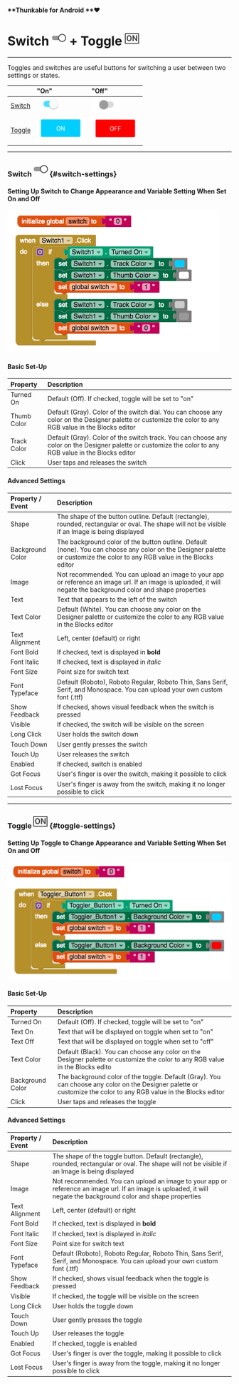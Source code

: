 #### **Thunkable for Android **❤

# Switch ![](/assets/switch-android-icon.png) + Toggle ![](/assets/toggle-android-icon.png)

---

Toggles and switches are useful buttons for switching a user between two settings or states.

|  | "On" | "Off" |
| :--- | :--- | :--- |
| [Switch](#switch-settings) | ![](/assets/toggle-android-fig-2.png) | ![](/assets/toggle-android-fig-1.png) |
| [Toggle](#toggle-settings) | ![](/assets/switch-android-fig-2.png) | ![](/assets/switch-android-fig-1.png) |

---

### Switch ![](/assets/switch-android-icon.png) {#switch-settings}

#### Setting Up Switch to Change Appearance and Variable Setting When Set On and Off

![](/assets/switch-android-fig-3.png)

#### Basic Set-Up

| Property | Description |
| :--- | :--- |
| Turned On | Default \(Off\). If checked, toggle will be set to "on" |
| Thumb Color | Default \(Gray\). Color of the switch dial. You can choose any color on the Designer palette or customize the color to any RGB value in the Blocks editor |
| Track Color | Default \(Gray\). Color of the switch track. You can choose any color on the Designer palette or customize the color to any RGB value in the Blocks editor |
| Click | User taps and releases the switch |

#### Advanced Settings

| Property / Event | Description |
| :--- | :--- |
| Shape | The shape of the button outline. Default \(rectangle\), rounded, rectangular or oval.  The shape will not be visible if an Image is being displayed |
| Background Color | The background color of the button outline. Default \(none\). You can choose any color on the Designer palette or customize the color to any RGB value in the Blocks editor |
| Image | Not recommended. You can upload an image to your app or reference an image url. If an image is uploaded, it will negate the background color and shape properties |
| Text | Text that appears to the left of the switch |
| Text Color | Default \(White\). You can choose any color on the Designer palette or customize the color to any RGB value in the Blocks editor |
| Text Alignment | Left, center \(default\) or right |
| Font Bold | If checked, text is displayed in **bold** |
| Font Italic | If checked, text is displayed in _italic_ |
| Font Size | Point size for switch text |
| Font Typeface | Default \(Roboto\), Roboto Regular, Roboto Thin, Sans Serif, Serif, and Monospace. You can upload your own custom font \(.ttf\) |
| Show Feedback | If checked, shows visual feedback when the switch is pressed |
| Visible | If checked, the switch will be visible on the screen |
| Long Click | User holds the switch down |
| Touch Down | User gently presses the switch |
| Touch Up | User releases the switch |
| Enabled | If checked, switch is enabled |
| Got Focus | User's finger is over the switch, making it possible to click |
| Lost Focus | User's finger is away from the switch, making it no longer possible to click |

---

### Toggle ![](/assets/toggle-android-icon.png) {#toggle-settings}

#### Setting Up Toggle to Change Appearance and Variable Setting When Set On and Off

#### ![](/assets/toggle-android-fig-3.png)

#### Basic Set-Up

| Property | Description |
| :--- | :--- |
| Turned On | Default \(Off\). If checked, toggle will be set to "on" |
| Text On | Text that will be displayed on toggle when set to "on" |
| Text Off | Text that will be displayed on toggle when set to "off" |
| Text Color | Default \(Black\). You can choose any color on the Designer palette or customize the color to any RGB value in the Blocks edito |
| Background Color | The background color of the toggle. Default \(Gray\). You can choose any color on the Designer palette or customize the color to any RGB value in the Blocks editor |
| Click | User taps and releases the toggle |

#### Advanced Settings

| Property / Event | Description |
| :--- | :--- |
| Shape | The shape of the toggle button. Default \(rectangle\), rounded, rectangular or oval.  The shape will not be visible if an Image is being displayed |
| Image | Not recommended. You can upload an image to your app or reference an image url. If an image is uploaded, it will negate the background color and shape properties |
| Text Alignment | Left, center \(default\) or right |
| Font Bold | If checked, text is displayed in **bold** |
| Font Italic | If checked, text is displayed in _italic_ |
| Font Size | Point size for switch text |
| Font Typeface | Default \(Roboto\), Roboto Regular, Roboto Thin, Sans Serif, Serif, and Monospace. You can upload your own custom font \(.ttf\) |
| Show Feedback | If checked, shows visual feedback when the toggle is pressed |
| Visible | If checked, the toggle will be visible on the screen |
| Long Click | User holds the toggle down |
| Touch Down | User gently presses the toggle |
| Touch Up | User releases the toggle |
| Enabled | If checked, toggle is enabled |
| Got Focus | User's finger is over the toggle, making it possible to click |
| Lost Focus | User's finger is away from the toggle, making it no longer possible to click |



